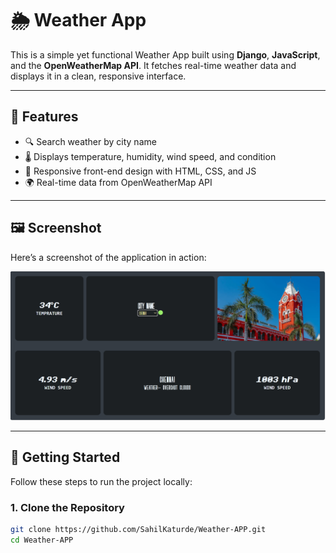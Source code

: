 # 🌦️ Weather App

This is a simple yet functional Weather App built using **Django**, **JavaScript**, and the **OpenWeatherMap API**. It fetches real-time weather data and displays it in a clean, responsive interface.

---

## 🧠 Features

- 🔍 Search weather by city name
- 🌡️ Displays temperature, humidity, wind speed, and condition
- 📱 Responsive front-end design with HTML, CSS, and JS
- 🌍 Real-time data from OpenWeatherMap API

---

## 🖼️ Screenshot

Here’s a screenshot of the application in action:

![Weather App Screenshot](asset\weatherapp.PNG)

---

## 🚀 Getting Started

Follow these steps to run the project locally:

### 1. Clone the Repository

```bash
git clone https://github.com/SahilKaturde/Weather-APP.git
cd Weather-APP
